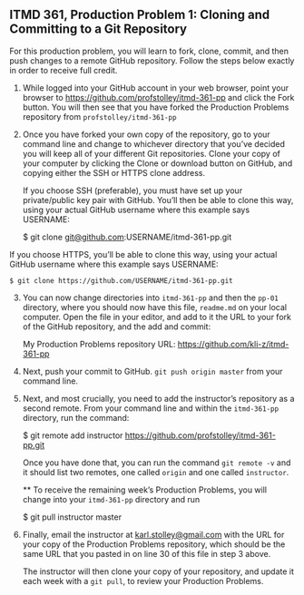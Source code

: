## ITMD 361, Production Problem 1: Cloning and Committing to a Git Repository 

For this production problem, you will learn to fork, clone, commit, and then push changes to a
remote GitHub repository. Follow the steps below exactly in order to receive full credit.

1. While logged into your GitHub account in your web browser, point your browser to 
   https://github.com/profstolley/itmd-361-pp and click the Fork button. You will then see
   that you have forked the Production Problems repository from `profstolley/itmd-361-pp`
   
2. Once you have forked your own copy of the repository, go to your command line and change to
   whichever directory that you’ve decided you will keep all of your different Git repositories.
   Clone your copy of your computer by clicking the Clone or download button on GitHub, and copying
   either the SSH or HTTPS clone address.
   
   If you choose SSH (preferable), you must have set up your private/public key pair with GitHub.
   You’ll then be able to clone this way, using your actual GitHub username where this example says
   USERNAME:
   
    $ git clone git@github.com:USERNAME/itmd-361-pp.git
    
  If you choose HTTPS, you’ll be able to clone this way, using your actual GitHub username where
  this example says USERNAME:
  
    $ git clone https://github.com/USERNAME/itmd-361-pp.git
    
3. You can now change directories into `itmd-361-pp` and then the `pp-01` directory, where you 
   should now have this file, `readme.md` on your local computer. Open the file in your editor,
   and add to it the URL to your fork of the GitHub repository, and the add and commit:
   
   My Production Problems repository URL: https://github.com/kli-z/itmd-361-pp

4. Next, push your commit to GitHub. `git push origin master` from your command line.

5. Next, and most crucially, you need to add the instructor’s repository as a second remote.
   From your command line and within the `itmd-361-pp` directory, run the command:
   
    $ git remote add instructor https://github.com/profstolley/itmd-361-pp.git
     
   Once you have done that, you can run the command `git remote -v` and it should list two remotes,
   one called `origin` and one called `instructor`.
   
   ** To receive the remaining week’s Production Problems, you will change into your `itmd-361-pp`
   directory and run
   
    $ git pull instructor master
    
6. Finally, email the instructor at karl.stolley@gmail.com with the URL for your copy of the
   Production Problems repository, which should be the same URL that you pasted in on line 30 of 
   this file in step 3 above.
   
   The instructor will then clone your copy of your repository, and update it each week with a
   `git pull`, to review your Production Problems.
